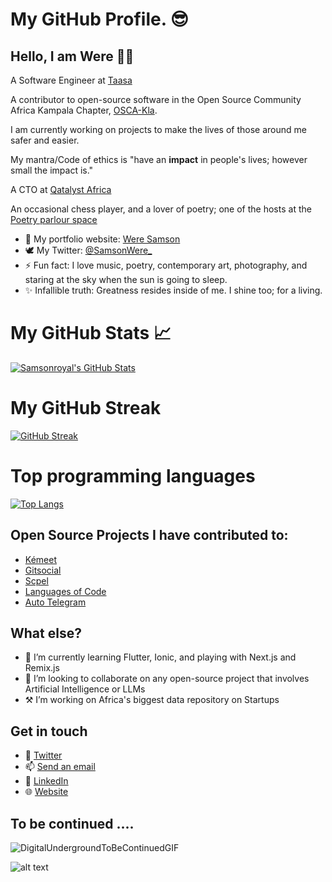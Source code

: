 # My GitHub Profile. 😎

<!--
**Samsonroyal/Samsonroyal** is a ✨ _special_ ✨ repository because its `README.md` (this file) appears on your GitHub profile.-->
<!-- 
**About section-->
## Hello, I am Were 👋🏾 

A Software Engineer at [Taasa](https://www.taasa.io) 

A contributor to open-source software in the Open Source Community Africa Kampala Chapter, [OSCA-Kla](https://oscakampala.org/). 

I am currently working on projects to make the lives of those around me safer and easier. 

My mantra/Code of ethics is "have an **impact** in people's lives; however small the impact is." 

A CTO at [Qatalyst Africa](https://qatalystafrica.com)

An occasional chess player, and a lover of poetry; one of the hosts at the [Poetry parlour space](https://www.twitter.com/PoetryParlour_)

- 🌱 My portfolio website: [Were Samson](https://weresamson.vercel.app)
- 🕊 My Twitter: [@SamsonWere_](https://twitter.com/samsonwere_)
- ⚡ Fun fact: I love music, poetry, contemporary art, photography, and staring at the sky when the sun is going to sleep.
- ✨ Infallible truth: Greatness resides inside of me. I shine too; for a living.

# My GitHub Stats &#x1f4c8;

<a href="https://github.com/Samsonroyal/Samsonroyal">
  <img align="center" src="https://github-readme-stats.vercel.app/api/?username=Samsonroyal&count_private=true&theme=chartreuse-dark&show_icons=true&show=issues,contribs" alt="Samsonroyal's GitHub Stats"/>
</a>

# My GitHub Streak
[![GitHub Streak](https://github-readme-streak-stats.herokuapp.com/?user=samsonroyal&theme=tokyonight&border_radius=2.8&date_format=j%20M%5B%20Y%5D&background=08061B)](https://git.io/streak-stats)

# Top programming languages
[![Top Langs](https://github-readme-stats.vercel.app/api/top-langs/?username=Samsonroyal&layout=compact&langs_count=8)](https://github.com/Samsonroyal/github-readme-stats)

<!-- 
**Work experience section-->
## Open Source Projects I have contributed to:
- <a href="https://github.com/Samsonroyal/kemeet">Kémeet</a>
- <a href="https://github.com/Samsonroyal/gitsocial">Gitsocial</a>
- <a href="https://github.com/Samsonroyal/Scpel">Scpel</a> 
- <a href="https://github.com/Samsonroyal/LanguagesOfCode">Languages of Code</a> 
- [Auto Telegram](https://github.com/OSCA-Kampala-Chapter/autotelegram)

## What else?
- 🌱 I’m currently learning Flutter, Ionic, and playing with Next.js and Remix.js
- 👯 I’m looking to collaborate on any open-source project that involves Artificial Intelligence or LLMs
- ⚒️ I’m working on Africa's biggest data repository on Startups
<!-- 
**Contact section-->
## Get in touch
- 🐥 <a href="https://twitter.com/SamsonWere_">Twitter</a>
- 📫 <a href="mailto:werefast2000@gmail.com">Send an email</a>
- 🏢 <a href="https://www.linkedin.com/in/were-samson/">LinkedIn</a>
- 🌐 <a href="https://www.weresamson.vercel.app">Website</a>
<!-- 
**Teaser outro-->
## To be continued ....
![DigitalUndergroundToBeContinuedGIF](https://user-images.githubusercontent.com/26835888/194743078-2f02b81b-7292-46e4-bb78-16e141f1b858.gif)

![alt text](https://visitor-badge.laobi.icu/badge?page_id=Samsonroyal)
